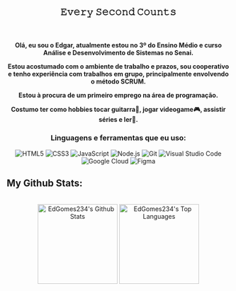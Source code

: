 <h2 align="center"> 
 <br>𝙴𝚟𝚎𝚛𝚢 𝚂𝚎𝚌𝚘𝚗𝚍 𝙲𝚘𝚞𝚗𝚝𝚜<br>
</h2>
<br>

<div align="center">
<h4>
  Olá, eu sou o Edgar, atualmente estou no 3º do Ensino Médio e curso  Análise e Desenvolvimento de Sistemas no Senai.
 
 Estou acostumado com o ambiente de trabalho e prazos, sou cooperativo e tenho experiência com trabalhos em grupo,
 principalmente envolvendo o método SCRUM. 
 
 Estou à procura de um primeiro emprego na área de programação.
 
 Costumo ter como hobbies tocar guitarra🎸, jogar videogame🎮, assistir séries e ler📖.
 </h4>
</div>

<h3 align="center">Linguagens e ferramentas que eu uso:</h3>
<p align="center">
  <img src="https://img.shields.io/badge/-HTML5-E34F26?style=flat-square&logo=HTML5&logoColor=white" alt="HTML5">
  <img src="https://img.shields.io/badge/-CSS3-1572B6?style=flat-square&logo=CSS3&logoColor=white" alt="CSS3">
  <img src="https://img.shields.io/badge/-JavaScript-F7DF1E?style=flat-square&logo=JavaScript&logoColor=black" alt="JavaScript">
  <img src="https://img.shields.io/badge/-Node.js-339933?style=flat-square&logo=Node.js&logoColor=white" alt="Node.js">
  <img src="https://img.shields.io/badge/-Git-F05032?style=flat-square&logo=Git&logoColor=white" alt="Git">
  <img src="https://img.shields.io/badge/-Visual%20Studio%20Code-007ACC?style=flat-square&logo=Visual%20Studio%20Code&logoColor=white" alt="Visual Studio Code">
  <img src="https://img.shields.io/badge/-Google%20Cloud-4285F4?logo=google-cloud&logoColor=white&style=flat-square" alt="Google Cloud">
  <img src="https://img.shields.io/badge/-Figma-F24E1E?logo=figma&logoColor=white&style=flat-square" alt="Figma">
</p>

 <h2> My Github Stats: </h2>
<p  align="center" >
 <br/>
  <a href="https://github.com/anuraghazra/github-readme-stats"><img alt="EdGomes234's Github Stats" src="https://github-readme-stats.vercel.app/api/?username=EdGomes234&show_icons=true&count_private=true&theme=react&bg_color=1F222E&title_color=7cebf5&icon_color=2d7de4&show_icons=true&border_color=7cebf5&border_radius=10" height="180px"/></a>
  <a href="https://github.com/anuraghazra/github-readme-stats"><img alt="EdGomes234's Top Languages" src="https://github-readme-stats.vercel.app/api/top-langs/?username=EdGomes234&langs_count=8&layout=compact&theme=react&bg_color=1F222E&title_color=7cebf5&icon_color=2d7de4&show_icons=true&border_color=7cebf5&border_radius=10" height="180px"/></a>
  <br/>
</p>

 
